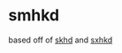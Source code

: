 # smhkd

based off of [skhd](https://github.com/koekeishiya/skhd) and [sxhkd](https://github.com/baskerville/sxhkd)

